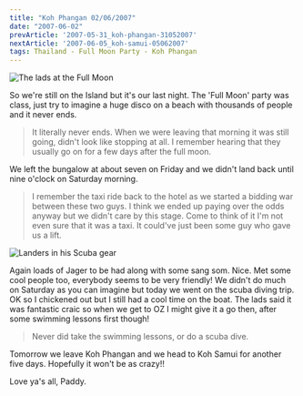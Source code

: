 ```yaml
---
title: "Koh Phangan 02/06/2007"
date: "2007-06-02"
prevArticle: '2007-05-31_koh-phangan-31052007'
nextArticle: '2007-06-05_koh-samui-05062007'
tags: Thailand - Full Moon Party - Koh Phangan
---
```

![The lads at the Full Moon](/images/P6020159.JPG "The lads at the Full Moon")

So we're still on the Island but it's our last night. The 'Full Moon' party was class, just try to imagine a huge disco on a beach with thousands of people and it never ends.

> It literally never ends. When we were leaving that morning it was still going, didn't look like stopping at all. I remember hearing that they usually go on for a few days after the full moon.

We left the bungalow at about seven on Friday and we didn't land back until nine o'clock on Saturday morning.

> I remember the taxi ride back to the hotel as we started a bidding war between these two guys. I think we ended up paying over the odds anyway but we didn't care by this stage. Come to think of it I'm not even sure that it was a taxi. It could've just been some guy who gave us a lift.

![Landers in his Scuba gear](/images/P6030208.JPG "Landers in his Scuba gear")

Again loads of Jager to be had along with some sang som. Nice. Met some cool people too, everybody seems to be very friendly! We didn't do much on Saturday as you can imagine but today we went on the scuba diving trip. OK so I chickened out but I still had a cool time on the boat. The lads said it was fantastic craic so when we get to OZ I might give it a go then, after some swimming lessons first though!

> Never did take the swimming lessons, or do a scuba dive.

Tomorrow we leave Koh Phangan and we head to Koh Samui for another five days. Hopefully it won't be as crazy!!

Love ya's all,
Paddy.